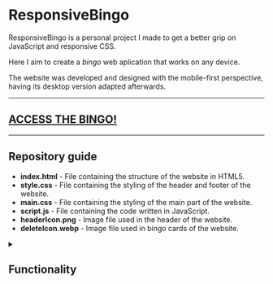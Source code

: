 # ResponsiveBingo
ResponsiveBingo is a personal project I made to get a better grip on JavaScript and responsive CSS.

Here I aim to create a <i>bingo</i> web aplication that works on any device.

The website was developed and designed with the mobile-first perspective, having its desktop version adapted afterwards.

<hr>

## [ACCESS THE BINGO!](https://lucasbs4546.github.io/BingoResponsivo/)

<hr>

## Repository guide
 * **index.html** - File containing the structure of the website in HTML5.
 * **style.css** - File containing the styling of the header and footer of the website.
 * **main.css** - File containing the styling of the main part of the website.
 * **script.js** - File containing the code written in JavaScript.
 * **headerIcon.png** - Image file used in the header of the website.
 * **deleteIcon.webp** - Image file used in bingo cards of the website.

<details>
  <summary>
    <h2>Functionality</h2>
  </summary>
  
  Start of game:
   * Create card - The user can input the name of a player and their respective bingo card will be created. The user can create as many players as they want, as long as there are no repeated names.
   * Delete card - The user can also delete an existing bingo card/player if they want to.

  The user can now choose between a <i>manual raffle</i> and an <i>automatic raffle</i>:
   * Manual raffle - The user presses a button in order to draw a number.
   * Automatic raffle: The program will keep drawing a number every few seconds automatically.
  
  Game over:
   * Whenever a bingo card is completely filled, the corresponding player of that card will win.
     * There might be multiple winners.
   * The program will declare the winners.
   * The user can press a button to play again. 
</details>
